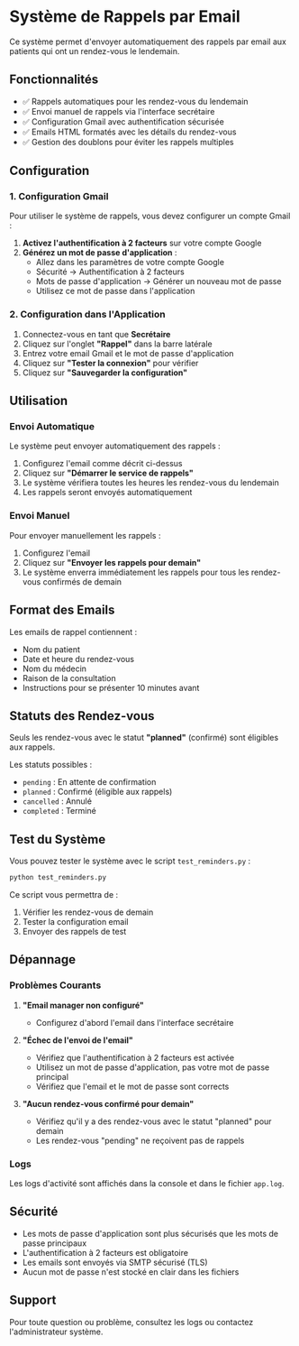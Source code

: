 # Système de Rappels par Email

Ce système permet d'envoyer automatiquement des rappels par email aux patients qui ont un rendez-vous le lendemain.

## Fonctionnalités

- ✅ Rappels automatiques pour les rendez-vous du lendemain
- ✅ Envoi manuel de rappels via l'interface secrétaire
- ✅ Configuration Gmail avec authentification sécurisée
- ✅ Emails HTML formatés avec les détails du rendez-vous
- ✅ Gestion des doublons pour éviter les rappels multiples

## Configuration

### 1. Configuration Gmail

Pour utiliser le système de rappels, vous devez configurer un compte Gmail :

1. **Activez l'authentification à 2 facteurs** sur votre compte Google
2. **Générez un mot de passe d'application** :
   - Allez dans les paramètres de votre compte Google
   - Sécurité → Authentification à 2 facteurs
   - Mots de passe d'application → Générer un nouveau mot de passe
   - Utilisez ce mot de passe dans l'application

### 2. Configuration dans l'Application

1. Connectez-vous en tant que **Secrétaire**
2. Cliquez sur l'onglet **"Rappel"** dans la barre latérale
3. Entrez votre email Gmail et le mot de passe d'application
4. Cliquez sur **"Tester la connexion"** pour vérifier
5. Cliquez sur **"Sauvegarder la configuration"**

## Utilisation

### Envoi Automatique

Le système peut envoyer automatiquement des rappels :

1. Configurez l'email comme décrit ci-dessus
2. Cliquez sur **"Démarrer le service de rappels"**
3. Le système vérifiera toutes les heures les rendez-vous du lendemain
4. Les rappels seront envoyés automatiquement

### Envoi Manuel

Pour envoyer manuellement les rappels :

1. Configurez l'email
2. Cliquez sur **"Envoyer les rappels pour demain"**
3. Le système enverra immédiatement les rappels pour tous les rendez-vous confirmés de demain

## Format des Emails

Les emails de rappel contiennent :
- Nom du patient
- Date et heure du rendez-vous
- Nom du médecin
- Raison de la consultation
- Instructions pour se présenter 10 minutes avant

## Statuts des Rendez-vous

Seuls les rendez-vous avec le statut **"planned"** (confirmé) sont éligibles aux rappels.

Les statuts possibles :
- `pending` : En attente de confirmation
- `planned` : Confirmé (éligible aux rappels)
- `cancelled` : Annulé
- `completed` : Terminé

## Test du Système

Vous pouvez tester le système avec le script `test_reminders.py` :

```bash
python test_reminders.py
```

Ce script vous permettra de :
1. Vérifier les rendez-vous de demain
2. Tester la configuration email
3. Envoyer des rappels de test

## Dépannage

### Problèmes Courants

1. **"Email manager non configuré"**
   - Configurez d'abord l'email dans l'interface secrétaire

2. **"Échec de l'envoi de l'email"**
   - Vérifiez que l'authentification à 2 facteurs est activée
   - Utilisez un mot de passe d'application, pas votre mot de passe principal
   - Vérifiez que l'email et le mot de passe sont corrects

3. **"Aucun rendez-vous confirmé pour demain"**
   - Vérifiez qu'il y a des rendez-vous avec le statut "planned" pour demain
   - Les rendez-vous "pending" ne reçoivent pas de rappels

### Logs

Les logs d'activité sont affichés dans la console et dans le fichier `app.log`.

## Sécurité

- Les mots de passe d'application sont plus sécurisés que les mots de passe principaux
- L'authentification à 2 facteurs est obligatoire
- Les emails sont envoyés via SMTP sécurisé (TLS)
- Aucun mot de passe n'est stocké en clair dans les fichiers

## Support

Pour toute question ou problème, consultez les logs ou contactez l'administrateur système. 